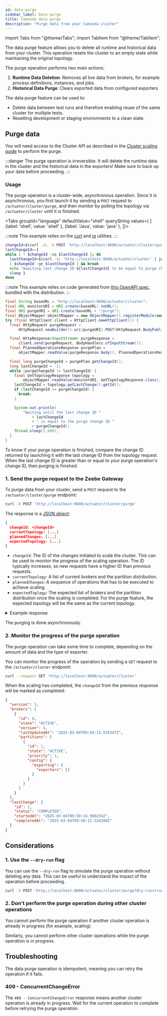 ```yaml
---
id: data-purge
sidebar_label: Data purge
title: Camunda data purge
description: "Purge data from your Camunda cluster"
---
```


import Tabs from "@theme/Tabs";
import TabItem from "@theme/TabItem";

The data purge feature allows you to delete all runtime and historical data from your cluster. This operation resets the cluster to an empty state while maintaining the original topology.

The purge operation performs two main actions:

1. **Runtime Data Deletion**: Removes all live data from brokers, for example process definitions, instances, and jobs.
2. **Historical Data Purge**: Clears exported data from configured exporters

The data purge feature can be used to:

- Delete data between test runs and therefore enabling reuse of the same cluster for multiple tests.
- Resetting development or staging environments to a clean state.

## Purge data

You will need access to the Cluster API as described in the [Cluster scaling guide](self-managed/components/orchestration-cluster/zeebe/operations/cluster-scaling.md) to perform the purge.

:::danger
The purge operation is irreversible. It will delete the runtime data in the cluster and the historical data in the exporters! Make sure to back up your data before proceeding.
:::

### Usage

The purge operation is a cluster-wide, asynchronous operation. Since it is asynchronous, you first launch it by sending a `POST` request to `/actuator/cluster/purge`, and then monitor by polling the topology via `/actuator/cluster` until it is finished.

<Tabs groupId="language" defaultValue="shell" queryString values={
[
{label: 'shell', value: 'shell' },
{label: 'Java', value: 'java' },
]}>

<TabItem value='shell'>

:::note
This example relies on the [curl](https://curl.se/) and [jq](https://jqlang.org/) utilities.
:::

```sh
changeId=$(curl -sL -X POST 'http://localhost:9600/actuator/cluster/purge' | jq '.changeId')
lastChangeId=-1
while [ ! $changeId -eq $lastChangeId ]; do
  lastChangeId=$(curl -sL 'http://localhost:9600/actuator/cluster' | jq '.lastChange.id')
  [ $changeId -ge $lastChangeId ] && break
  echo "Awaiting last change ID ${lastChangeId} to be equal to purge change ID ${changeId}"
  sleep 1
done
```

</TabItem>

<TabItem value='java'>

:::note
This example relies on code generated from [this OpenAPI spec](https://github.com/camunda/camunda/blob/main/dist/src/main/resources/api/cluster/cluster-api.yaml),
bundled with the distribution.
:::

```java
final String baseURL = "http://localhost:9600/actuator/cluster";
final URL monitorURI = URI.create(baseURL).toURL();
final URI purgeURI = URI.create(baseURL + "/purge");
final ObjectMapper objectMapper = new ObjectMapper().registerModule(new JavaTimeModule());
try (final HttpClient client = HttpClient.newHttpClient()) {
  final HttpRequest purgeRequest =
      HttpRequest.newBuilder().uri(purgeURI).POST(HttpRequest.BodyPublishers.noBody()).build();

  final HttpResponse<InputStream> purgeResponse =
      client.send(purgeRequest, BodyHandlers.ofInputStream());
  final PlannedOperationsResponse purgePlan =
      objectMapper.readValue(purgeResponse.body(), PlannedOperationsResponse.class);

  final long purgeChangeId = purgePlan.getChangeId();
  long lastChangeId = -1;
  while (purgeChangeId != lastChangeId) {
    final GetTopologyResponse topology =
        objectMapper.readValue(monitorURI, GetTopologyResponse.class);
    lastChangeId = topology.getLastChange().getId();
    if (lastChangeId >= purgeChangeId) {
      break;
    }

    System.out.println(
        "Waiting until the last change ID "
            + lastChangeId
            + " is equal to the purge change ID "
            + purgeChangeId);
    Thread.sleep(1_000);
  }
}
```

</TabItem>

</Tabs>

To know if your purge operation is finished, compare the change ID returned by launching it with the last change ID from the topology request. When the last change ID is greater than or equal to your purge operation's change ID, then purging is finished.

### 1. Send the purge request to the Zeebe Gateway

To purge data from your cluster, send a `POST` request to the `/actuator/cluster/purge` endpoint:

```sh
curl -X POST 'http://localhost:9600/actuator/cluster/purge'
```

The response is a [JSON object](https://github.com/camunda/camunda/blob/main/dist/src/main/resources/api/cluster/cluster-api.yaml):

```json
{
  changeId: <changeId>
  currentTopology: [...]
  plannedChanges: [...]
  expectedTopology: [...]
}
```

- `changeId`: The ID of the changes initiated to scale the cluster. This can be used to monitor the progress of the scaling operation. The ID typically increases, so new requests have a higher ID than previous requests.
- `currentTopology`: A list of current brokers and the partition distribution.
- `plannedChanges`: A sequence of operations that has to be executed to achieve scaling.
- `expectedToplogy`: The expected list of brokers and the partition distribution once the scaling is completed. For the purge feature, the expected topology will be the same as the current topology.

<details>
  <summary>Example response</summary>

```json
{
  "changeId": 2,
  "currentTopology": [
    {
      "id": 0,
      "state": "ACTIVE",
      "version": 0,
      "lastUpdatedAt": "0000-01-01T00:00:00Z",
      "partitions": [
        {
          "id": 1,
          "state": "ACTIVE",
          "priority": 1,
          "config": {
            "exporting": {
              "exporters": []
            }
          }
        }
      ]
    }
  ],
  "plannedChanges": [
    {
      "operation": "PARTITION_LEAVE",
      "brokerId": 0,
      "partitionId": 1,
      "brokers": []
    },
    {
      "operation": "DELETE_HISTORY",
      "brokers": []
    },
    {
      "operation": "PARTITION_BOOTSTRAP",
      "brokerId": 0,
      "partitionId": 1,
      "priority": 1,
      "brokers": []
    }
  ],
  "expectedTopology": [
    {
      "id": 0,
      "state": "ACTIVE",
      "version": 4,
      "lastUpdatedAt": "2025-03-04T09:50:14.979435Z",
      "partitions": [
        {
          "id": 1,
          "state": "ACTIVE",
          "priority": 1,
          "config": {
            "exporting": {
              "exporters": []
            }
          }
        }
      ]
    }
  ]
}
```

</details>

The purging is done asynchronously.

### 2. Monitor the progress of the purge operation

The purge operation can take some time to complete, depending on the amount of data and the type of exporter.

You can monitor the progress of the operation by sending a `GET` request to the `/actuator/cluster` endpoint:

```sh
curl --request GET 'http://localhost:9600/actuator/cluster'
```

When the scaling has completed, the `changeId` from the previous response will be marked as completed:

```json
{
  "version": 3,
  "brokers": [
    {
      "id": 0,
      "state": "ACTIVE",
      "version": 4,
      "lastUpdatedAt": "2025-03-04T09:50:15.534347Z",
      "partitions": [
        {
          "id": 1,
          "state": "ACTIVE",
          "priority": 1,
          "config": {
            "exporting": {
              "exporters": []
            }
          }
        }
      ]
    }
  ],
  "lastChange": {
    "id": 2,
    "status": "COMPLETED",
    "startedAt": "2025-03-04T09:50:14.980254Z",
    "completedAt": "2025-03-04T09:50:15.534398Z"
  }
}
```

## Considerations

### 1. Use the `--dry-run` flag

You can use the `--dry-run` flag to simulate the purge operation without deleting any data. This can be useful to understand the impact of the operation before proceeding.

```sh
curl -X POST 'http://localhost:9600/actuator/cluster/purge?dry-run=true'
```

### 2. Don't perform the purge operation during other cluster operations

You cannot perform the purge operation if another cluster operation is already in progress (for example, scaling).

Similarly, you cannot perform other cluster operations while the purge operation is in progress.

## Troubleshooting

The data purge operation is idempotent, meaning you can retry the operation if it fails.

### 409 - ConcurrentChangeError

The `409 - ConcurrentChangeError` response means another cluster operation is already in progress. Wait for the current operation to complete before retrying the purge operation.
